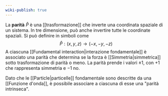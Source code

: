 ```yaml
---
wiki-publish: true
---
```

La **parità** $\hat{P}$ è una [[trasformazione]] che inverte una coordinata spaziale di un sistema. In tre dimensione, può anche invertire tutte le coordinate spaziali. Si può definire in simboli come
$$\hat{P}:(x,y,z) \rightarrow (-x,-y,-z)$$
A ciascuna [[Fundamental interaction|interazione fondamentale]] è associato una parità che determina se la forza è [[Simmetria|simmetrica]] sotto trasformazione di parità o meno. La parità prende i valori $\pm1$, con $+1$ che rappresenta simmetria e $-1$ no.

Dato che le [[Particle|particelle]] fondamentale sono descritte da una [[Funzione d'onda]], è possibile associare a ciascuna di esse una "parità intrinseca".